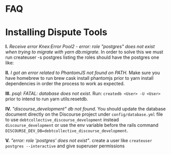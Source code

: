 # FAQ

# Installing Dispute Tools

**I.** _Receive error Knex:Error Pool2 - error: role "postgres" does not exist when trying to migrate with yarn db:migrate_. In order to solve this we must run createuser -s postgres listing the roles should have the postgres one like:

[](https://www.notion.so/duranmla/Notes-53069339d4734cbf880a2453f1375ec5#2fcccc92802c40658e070bdc90b636b3)

**II.** _I got an error related to PhantomJS not found on PATH._ Make sure you have homebrew to run brew cask install phantomjs prior to yarn install dependencies in order the process to work as expected.

**III.** _psql: FATAL:  database <User> does not exist_.  Run: `createdb <User> -U <User>` prior to intend to run yarn utils:resetdb.

**IV.** _"discourse\_development" db not found_. You should update the database document directly on the Discourse project under `config/database.yml` file to use `debtcollective_discourse_development` instead `discourse_development` or use the env variable before the rails command `DISCOURSE_DEV_DB=debtcollective_discourse_development`.

**V.** _"error: role 'postgres' does not exist"_. create a user like `createuser postgres --interactive` and give superuser permissions
